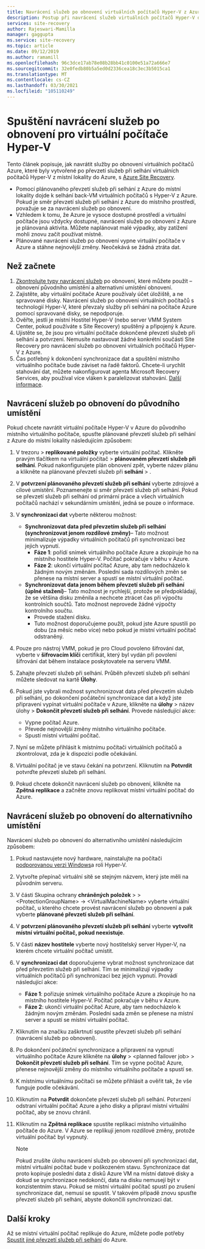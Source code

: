 ```yaml
---
title: Navrácení služeb po obnovení virtuálních počítačů Hyper-V z Azure pomocí Azure Site Recovery
description: Postup při navrácení služeb virtuálních počítačů Hyper-V do místní lokality z Azure pomocí Azure Site Recovery.
services: site-recovery
author: Rajeswari-Mamilla
manager: gaggupta
ms.service: site-recovery
ms.topic: article
ms.date: 09/12/2019
ms.author: ramamill
ms.openlocfilehash: 96c3dce17ab78e08b28bb41c0100e51a72a666e7
ms.sourcegitcommit: 32e0fedb80b5a5ed0d2336cea18c3ec3b5015ca1
ms.translationtype: MT
ms.contentlocale: cs-CZ
ms.lasthandoff: 03/30/2021
ms.locfileid: "105110249"
---
```

# <a name="run-a-failback-for-hyper-v-vms"></a>Spuštění navrácení služeb po obnovení pro virtuální počítače Hyper-V

Tento článek popisuje, jak navrátit služby po obnovení virtuálních počítačů Azure, které byly vytvořené po převzetí služeb při selhání virtuálních počítačů Hyper-V z místní lokality do Azure, s [Azure Site Recovery](site-recovery-overview.md).

- Pomocí plánovaného převzetí služeb při selhání z Azure do místní lokality dojde k selhání back-VM virtuálních počítačů s Hyper-V z Azure. Pokud je směr převzetí služeb při selhání z Azure do místního prostředí, považuje se za navrácení služeb po obnovení.
- Vzhledem k tomu, že Azure je vysoce dostupné prostředí a virtuální počítače jsou vždycky dostupné, navrácení služeb po obnovení z Azure je plánovaná aktivita. Můžete naplánovat malé výpadky, aby zatížení mohli znovu začít používat místně. 
- Plánované navrácení služeb po obnovení vypne virtuální počítače v Azure a stáhne nejnovější změny. Neočekává se žádná ztráta dat.

## <a name="before-you-start"></a>Než začnete

1. [Zkontrolujte typy navrácení služeb](failover-failback-overview.md#hyper-v-reprotectionfailback) po obnovení, které můžete použít – obnovení původního umístění a alternativní umístění obnovení.
2. Zajistěte, aby virtuální počítače Azure používaly účet úložiště, a ne spravované disky. Navrácení služeb po obnovení virtuálních počítačů s technologií Hyper-V, které převzaly služby při selhání na počítače Azure pomocí spravované disky, se nepodporuje.
3. Ověřte, jestli je místní Hostitel Hyper-V (nebo server VMM System Center, pokud používáte s Site Recovery) spuštěný a připojený k Azure. 
4. Ujistěte se, že jsou pro virtuální počítače dokončené převzetí služeb při selhání a potvrzení. Nemusíte nastavovat žádné konkrétní součásti Site Recovery pro navrácení služeb po obnovení virtuálních počítačů Hyper-V z Azure.
5. Čas potřebný k dokončení synchronizace dat a spuštění místního virtuálního počítače bude záviset na řadě faktorů. Chcete-li urychlit stahování dat, můžete nakonfigurovat agenta Microsoft Recovery Services, aby používal více vláken k paralelizovat stahování. [Další informace](https://support.microsoft.com/help/3056159/how-to-manage-on-premises-to-azure-protection-network-bandwidth-usage).


## <a name="fail-back-to-the-original-location"></a>Navrácení služeb po obnovení do původního umístění

Pokud chcete navrátit virtuální počítače Hyper-V v Azure do původního místního virtuálního počítače, spusťte plánované převzetí služeb při selhání z Azure do místní lokality následujícím způsobem:

1. V trezoru > **replikované položky** vyberte virtuální počítač. Klikněte pravým tlačítkem na virtuální počítač > **plánovaném převzetí služeb při selhání**. Pokud nakonfigurujete plán obnovení zpět, vyberte název plánu a klikněte na plánované převzetí služeb při **selhání**  >  .
2. V **potvrzení plánovaného převzetí služeb při selhání** vyberte zdrojové a cílové umístění. Poznamenejte si směr převzetí služeb při selhání. Pokud se převzetí služeb při selhání od primární práce a všech virtuálních počítačů nachází v sekundárním umístění, jedná se pouze o informace.
3. V **synchronizaci dat** vyberte některou možnost:
    - **Synchronizovat data před převzetím služeb při selhání (synchronizovat jenom rozdílové změny)**– Tato možnost minimalizuje výpadky virtuálních počítačů při synchronizaci bez jejich vypnutí.
        - **Fáze 1**: pořídí snímek virtuálního počítače Azure a zkopíruje ho na místního hostitele Hyper-V. Počítač pokračuje v běhu v Azure.
        - **Fáze 2**: ukončí virtuální počítač Azure, aby tam nedocházelo k žádným novým změnám. Poslední sada rozdílových změn se přenese na místní server a spustí se místní virtuální počítač.
    - **Synchronizovat data jenom během převzetí služeb při selhání (úplné stažení)**– Tato možnost je rychlejší, protože se předpokládají, že se většina disku změnila a nechcete ztrácet čas při výpočtu kontrolních součtů. Tato možnost neprovede žádné výpočty kontrolního součtu.
        - Provede stažení disku. 
        - Tuto možnost doporučujeme použít, pokud jste Azure spustili po dobu (za měsíc nebo více) nebo pokud je místní virtuální počítač odstraněný.

4. Pouze pro nástroj VMM, pokud je pro Cloud povoleno šifrování dat, vyberte v **šifrovacím klíči** certifikát, který byl vydán při povolení šifrování dat během instalace poskytovatele na serveru VMM.
5. Zahajte převzetí služeb při selhání. Průběh převzetí služeb při selhání můžete sledovat na kartě **Úlohy**.
6. Pokud jste vybrali možnost synchronizovat data před převzetím služeb při selhání, po dokončení počáteční synchronizace dat a když jste připraveni vypínat virtuální počítače v Azure, klikněte na **úlohy** > název úlohy > **Dokončit převzetí služeb při selhání**. Provede následující akce:
    - Vypne počítač Azure.
    - Převede nejnovější změny místního virtuálního počítače.
    - Spustí místní virtuální počítač.
7. Nyní se můžete přihlásit k místnímu počítači virtuálních počítačů a zkontrolovat, zda je k dispozici podle očekávání.
8. Virtuální počítač je ve stavu čekání na potvrzení. Kliknutím na **Potvrdit** potvrďte převzetí služeb při selhání.
9. Pokud chcete dokončit navrácení služeb po obnovení, klikněte na **Zpětná replikace** a začněte znovu replikovat místní virtuální počítač do Azure.



## <a name="fail-back-to-an-alternate-location"></a>Navrácení služeb po obnovení do alternativního umístění 

Navrácení služeb po obnovení do alternativního umístění následujícím způsobem:

1. Pokud nastavujete nový hardware, nainstalujte na počítači [podporovanou verzi Windows](hyper-v-azure-support-matrix.md#replicated-vms)a roli Hyper-V.
2. Vytvořte přepínač virtuální sítě se stejným názvem, který jste měli na původním serveru.
3. V části Skupina ochrany **chráněných položek**  >    >  \<ProtectionGroupName>  ->  \<VirtualMachineName> vyberte virtuální počítač, u kterého chcete provést navrácení služeb po obnovení a pak vyberte **plánované převzetí služeb při selhání**.
4. V **potvrzení plánovaného převzetí služeb při selhání** vyberte **vytvořit místní virtuální počítač, pokud neexistuje**.
5. V části **název hostitele** vyberte nový hostitelský server Hyper-V, na kterém chcete virtuální počítač umístit.
6. V **synchronizaci dat** doporučujeme vybrat možnost synchronizace dat před převzetím služeb při selhání. Tím se minimalizují výpadky virtuálních počítačů při synchronizaci bez jejich vypnutí. Provádí následující akce:
    - **Fáze 1**: pořizuje snímek virtuálního počítače Azure a zkopíruje ho na místního hostitele Hyper-V. Počítač pokračuje v běhu v Azure.
    - **Fáze 2**: ukončí virtuální počítač Azure, aby tam nedocházelo k žádným novým změnám. Poslední sada změn se přenese na místní server a spustí se místní virtuální počítač.
    
7. Kliknutím na značku zaškrtnutí spustíte převzetí služeb při selhání (navrácení služeb po obnovení).
8. Po dokončení počáteční synchronizace a připravení na vypnutí virtuálního počítače Azure klikněte na **úlohy**  >  \<planned failover job>  >  **Dokončit převzetí služeb při selhání**. Tím se vypne počítač Azure, přenese nejnovější změny do místního virtuálního počítače a spustí se.
9. K místnímu virtuálnímu počítači se můžete přihlásit a ověřit tak, že vše funguje podle očekávání.
10. Kliknutím na **Potvrdit** dokončete převzetí služeb při selhání. Potvrzení odstraní virtuální počítač Azure a jeho disky a připraví místní virtuální počítač, aby se znovu chránil.
10. Kliknutím na **Zpětná replikace** spustíte replikaci místního virtuálního počítače do Azure. V Azure se replikují jenom rozdílové změny, protože virtuální počítač byl vypnutý.

    > [!NOTE]
    > Pokud zrušíte úlohu navrácení služeb po obnovení při synchronizaci dat, místní virtuální počítač bude v poškozeném stavu. Synchronizace dat proto kopíruje poslední data z disků Azure VM na místní datové disky a dokud se synchronizace nedokončí, data na disku nemusejí být v konzistentním stavu. Pokud se místní virtuální počítač spustí po zrušení synchronizace dat, nemusí se spustit. V takovém případě znovu spusťte převzetí služeb při selhání, abyste dokončili synchronizaci dat.


## <a name="next-steps"></a>Další kroky
Až se místní virtuální počítač replikuje do Azure, můžete podle potřeby [Spustit jiné převzetí služeb při selhání](site-recovery-failover.md) do Azure.

